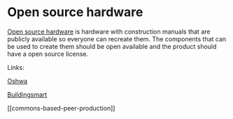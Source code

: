 # Open source hardware

[Open source hardware](https://de.wikipedia.org/wiki/Open-Source-Hardware) is hardware with construction manuals that are publicly available so everyone can recreate them. The components that can be used to create them should be open available and the product should have a open source license.

Links:

[Oshwa](https://www.oshwa.org/)

[Buildingsmart](https://www.buildingsmart.org/)

[[commons-based-peer-production]]


